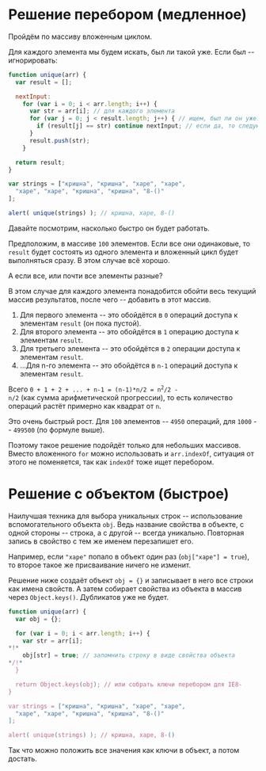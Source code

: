 # Решение перебором (медленное)

Пройдём по массиву вложенным циклом.

Для каждого элемента мы будем искать, был ли такой уже. Если был -- игнорировать:

```js run
function unique(arr) {
  var result = [];

  nextInput:
    for (var i = 0; i < arr.length; i++) {
      var str = arr[i]; // для каждого элемента
      for (var j = 0; j < result.length; j++) { // ищем, был ли он уже?
        if (result[j] == str) continue nextInput; // если да, то следующий
      }
      result.push(str);
    }

  return result;
}

var strings = ["кришна", "кришна", "харе", "харе",
  "харе", "харе", "кришна", "кришна", "8-()"
];

alert( unique(strings) ); // кришна, харе, 8-()
```

Давайте посмотрим, насколько быстро он будет работать.

Предположим, в массиве `100` элементов. Если все они одинаковые, то `result` будет состоять из одного элемента и вложенный цикл будет выполняться сразу. В этом случае всё хорошо.

А если все, или почти все элементы разные?

В этом случае для каждого элемента понадобится обойти весь текущий массив результатов, после чего -- добавить в этот массив.

1. Для первого элемента -- это обойдётся в `0` операций доступа к элементам `result` (он пока пустой).
2. Для второго элемента -- это обойдётся в `1` операцию доступа к элементам `result`.
3. Для третьего элемента -- это обойдётся в `2` операции доступа к элементам `result`.
4. ...Для n-го элемента -- это обойдётся в `n-1` операций доступа к элементам `result`.

Всего <code>0 + 1 + 2 + ... + n-1 = (n-1)*n/2 = n<sup>2</sup>/2 - n/2</code> (как сумма арифметической прогрессии), то есть количество операций растёт примерно как квадрат от `n`.

Это очень быстрый рост. Для `100` элементов -- `4950` операций, для `1000` -- `499500` (по формуле выше).

Поэтому такое решение подойдёт только для небольших массивов. Вместо вложенного `for` можно использовать и `arr.indexOf`, ситуация от этого не поменяется, так как `indexOf` тоже ищет перебором.

# Решение с объектом (быстрое)

Наилучшая техника для выбора уникальных строк -- использование вспомогательного объекта `obj`. Ведь название свойства в объекте, с одной стороны -- строка, а с другой -- всегда уникально. Повторная запись в свойство с тем же именем перезапишет его.

Например, если `"харе"` попало в объект один раз (`obj["харе"] = true`), то второе такое же присваивание ничего не изменит.

Решение ниже создаёт объект `obj = {}` и записывает в него все строки как имена свойств. А затем собирает свойства из объекта в массив через `Object.keys()`. Дубликатов уже не будет.

```js run
function unique(arr) {
  var obj = {};

  for (var i = 0; i < arr.length; i++) {
    var str = arr[i];
*!*
    obj[str] = true; // запомнить строку в виде свойства объекта
*/!*
  }

  return Object.keys(obj); // или собрать ключи перебором для IE8-
}

var strings = ["кришна", "кришна", "харе", "харе",
  "харе", "харе", "кришна", "кришна", "8-()"
];

alert( unique(strings) ); // кришна, харе, 8-()
```

Так что можно положить все значения как ключи в объект, а потом достать.
